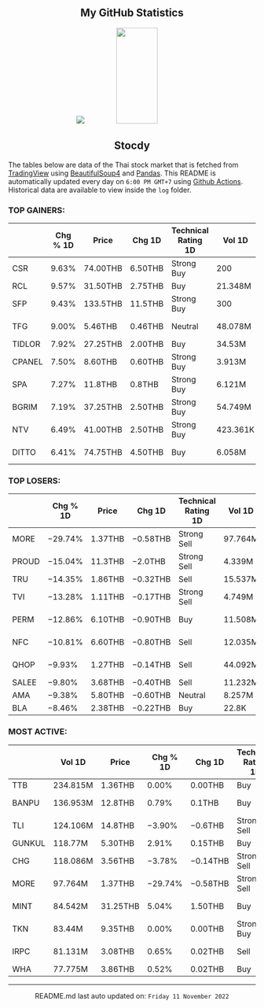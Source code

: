 <div align="center">

## My GitHub Statistics
<img src="https://github-readme-streak-stats.herokuapp.com/?user=nopnopwei&theme=black-ice&hide_border=true&stroke=0000&background=0D1117&ring=FFE573&fire=FF8623&currStreakLabel=FF8623" />
<img width="41%" height="195px" src="https://github-readme-stats.vercel.app/api/top-langs/?username=nopnopwei&layout=compact&hide_border=true&title_color=FEE473&text_color=FFFFFF&bg_color=0d1117" />
    
## Stocdy
<div align="left">

The tables below are data of the Thai stock market that is fetched from [TradingView](https://www.tradingview.com/markets/stocks-thailand/market-movers-all-stocks/) using [BeautifulSoup4](https://www.crummy.com/software/BeautifulSoup/bs4/doc/) and [Pandas](https://pandas.pydata.org). This README is automatically updated every day on `6:00 PM GMT+7` using [Github Actions](https://www.tradingview.com/markets/stocks-thailand/market-movers-all-stocks/). Historical data are available to view inside the `log` folder.
### TOP GAINERS:
|        | Chg % 1D   | Price    | Chg 1D   | Technical Rating 1D   | Vol 1D   | Volume * Price 1D   | Market cap   | P/E(TTM)   | EPS(TTM)   | Sector                | Sector Chg % 1D   |
|--------|------------|----------|----------|-----------------------|----------|---------------------|--------------|------------|------------|-----------------------|-------------------|
| CSR    | 9.63%      | 74.00THB | 6.50THB  | Strong Buy            | 200      | 14.8K               | 1.384BTHB    | 37.83      | 1.78THB    | Consumer Services     | +1.64%            |
| RCL    | 9.57%      | 31.50THB | 2.75THB  | Buy                   | 21.348M  | 672.468M            | 23.827BTHB   | 0.87       | 33.09THB   | Transportation        | +0.90%            |
| SFP    | 9.43%      | 133.5THB | 11.5THB  | Strong Buy            | 300      | 40.05K              | 2.562BTHB    | 9.62       | 12.68THB   | Consumer Non-Durables | +0.80%            |
| TFG    | 9.00%      | 5.46THB  | 0.46THB  | Neutral               | 48.078M  | 262.025M            | 28.27BTHB    | 18.34      | 0.27THB    | Process Industries    | +1.12%            |
| TIDLOR | 7.92%      | 27.25THB | 2.00THB  | Buy                   | 34.53M   | 940.941M            | 63.059BTHB   | 17.00      | 1.49THB    | Finance               | +0.27%            |
| CPANEL | 7.50%      | 8.60THB  | 0.60THB  | Strong Buy            | 3.913M   | 33.651M             | 1.28BTHB     | 31.13      | 0.26THB    | Non-Energy Minerals   | −0.24%            |
| SPA    | 7.27%      | 11.8THB  | 0.8THB   | Strong Buy            | 6.121M   | 72.226M             | 9.405BTHB    | —          | −0.25THB   | Consumer Services     | +1.64%            |
| BGRIM  | 7.19%      | 37.25THB | 2.50THB  | Strong Buy            | 54.749M  | 2.039B              | 90.59BTHB    | 1241.07    | 0.03THB    | Utilities             | +2.46%            |
| NTV    | 6.49%      | 41.00THB | 2.50THB  | Strong Buy            | 423.361K | 17.358M             | 6.16BTHB     | 32.31      | 1.19THB    | Health Services       | +0.45%            |
| DITTO  | 6.41%      | 74.75THB | 4.50THB  | Buy                   | 6.058M   | 452.811M            | 37.092BTHB   | 150.20     | 0.47THB    | Distribution Services | −0.24%            |
### TOP LOSERS:
|       | Chg % 1D   | Price   | Chg 1D   | Technical Rating 1D   | Vol 1D   | Volume * Price 1D   | Market cap   | P/E(TTM)   | EPS(TTM)   | Sector                 | Sector Chg % 1D   |
|-------|------------|---------|----------|-----------------------|----------|---------------------|--------------|------------|------------|------------------------|-------------------|
| MORE  | −29.74%    | 1.37THB | −0.58THB | Strong Sell           | 97.764M  | 133.937M            | 12.735BTHB   | 10.92      | 0.18THB    | Distribution Services  | −0.24%            |
| PROUD | −15.04%    | 11.3THB | −2.0THB  | Strong Sell           | 4.339M   | 49.034M             | 4.03BTHB     | 11.75      | 1.13THB    | Finance                | +0.27%            |
| TRU   | −14.35%    | 1.86THB | −0.32THB | Sell                  | 15.537M  | 28.743M             | 1.386BTHB    | —          | −0.19THB   | Finance                | +0.27%            |
| TVI   | −13.28%    | 1.11THB | −0.17THB | Strong Sell           | 4.749M   | 5.271M              | 966.852MTHB  | 6.99       | 0.20THB    | Non-Energy Minerals    | −0.24%            |
| PERM  | −12.86%    | 6.10THB | −0.90THB | Buy                   | 11.508M  | 70.197M             | 7.615BTHB    | —          | 0.39THB    | Distribution Services  | −0.24%            |
| NFC   | −10.81%    | 6.60THB | −0.80THB | Sell                  | 12.035M  | 79.434M             | 4.411BTHB    | 21.07      | 0.36THB    | Consumer Services      | +1.64%            |
| QHOP  | −9.93%     | 1.27THB | −0.14THB | Sell                  | 44.092M  | 55.996M             | 2.144BTHB    | 41.72      | 0.03THB    | Producer Manufacturing | −0.06%            |
| SALEE | −9.80%     | 3.68THB | −0.40THB | Sell                  | 11.232M  | 41.335M             | 8.341BTHB    | —          | −0.09THB   | Finance                | +0.27%            |
| AMA   | −9.38%     | 5.80THB | −0.60THB | Neutral               | 8.257M   | 47.889M             | 3.315BTHB    | 19.43      | 0.33THB    | Transportation         | +0.90%            |
| BLA   | −8.46%     | 2.38THB | −0.22THB | Buy                   | 22.8K    | 54.264K             | 497.38MTHB   | —          | −0.25THB   | Finance                | +0.27%            |
### MOST ACTIVE:
|        | Vol 1D   | Price    | Chg % 1D   | Chg 1D   | Technical Rating 1D   | Volume * Price 1D   | Market cap   | P/E(TTM)   | EPS(TTM)   | Sector                | Sector Chg % 1D   |
|--------|----------|----------|------------|----------|-----------------------|---------------------|--------------|------------|------------|-----------------------|-------------------|
| TTB    | 234.815M | 1.36THB  | 0.00%      | 0.00THB  | Buy                   | 319.348M            | 131.407BTHB  | 10.06      | 0.14THB    | Finance               | +0.27%            |
| BANPU  | 136.953M | 12.8THB  | 0.79%      | 0.1THB   | Buy                   | 1.753B              | 85.93BTHB    | 3.36       | 4.50THB    | Energy Minerals       | +1.18%            |
| TLI    | 124.106M | 14.8THB  | −3.90%     | −0.6THB  | Strong Sell           | 1.837B              | 163.24BTHB   | 0.70       | 21.92THB   | Finance               | +0.27%            |
| GUNKUL | 118.77M  | 5.30THB  | 2.91%      | 0.15THB  | Buy                   | 629.481M            | 45.745BTHB   | 19.23      | 0.27THB    | Utilities             | +2.46%            |
| CHG    | 118.086M | 3.56THB  | −3.78%     | −0.14THB | Strong Sell           | 420.386M            | 40.7BTHB     | 7.25       | 0.51THB    | Health Services       | +0.45%            |
| MORE   | 97.764M  | 1.37THB  | −29.74%    | −0.58THB | Strong Sell           | 133.937M            | 12.735BTHB   | 10.92      | 0.18THB    | Distribution Services | −0.24%            |
| MINT   | 84.542M  | 31.25THB | 5.04%      | 1.50THB  | Buy                   | 2.642B              | 156.409BTHB  | —          | −1.10THB   | Consumer Services     | +1.64%            |
| TKN    | 83.44M   | 9.35THB  | 0.00%      | 0.00THB  | Strong Buy            | 780.163M            | 12.903BTHB   | 54.39      | 0.17THB    | Consumer Non-Durables | +0.80%            |
| IRPC   | 81.131M  | 3.08THB  | 0.65%      | 0.02THB  | Sell                  | 249.884M            | 62.456BTHB   | 12.54      | 0.24THB    | Energy Minerals       | +1.18%            |
| WHA    | 77.775M  | 3.86THB  | 0.52%      | 0.02THB  | Buy                   | 300.212M            | 57.396BTHB   | 18.28      | 0.21THB    | Transportation        | +0.90%            |
<hr>
<div align="center">

README.md last auto updated on: `Friday 11 November 2022`
<br>
</div>
    